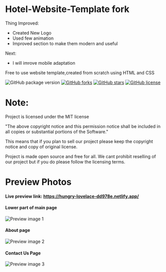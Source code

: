 # Hotel-Website-Template fork

Thing Improved:

- Created New Logo
- Used few animation
- Improved section to make them modern and useful

Next:

- I will imrove mobile adaptation

Free to use website template,created from scratch using HTML and CSS

![GitHub package version](https://img.shields.io/github/package-json/v/LjoveX/Hotel-Website-Template.svg)
[![GitHub forks](https://img.shields.io/github/forks/LjoveX/Hotel-Website-Template.svg?style=plastic)](https://github.com/LjoveX/Hotel-Website-Template/network)
[![GitHub stars](https://img.shields.io/github/stars/LjoveX/Hotel-Website-Template.svg?style=plastic)](https://github.com/LjoveX/Hotel-Website-Template/stargazers)
[![GitHub license](https://img.shields.io/badge/license-MIT-blue.svg?style=plastic)](https://raw.githubusercontent.com/LjoveX/Hotel-Website-Template/master/LICENSE)

# Note:

Project is licensed under the MIT license

"The above copyright notice and this permission notice shall be included in all
copies or substantial portions of the Software."

This means that if you plan to sell our project please keep the copyright notice and copy of original license.

Project is made open source and free for all. We cant prohibit reselling of our project but if you do please follow the licensing terms.

# Preview Photos

#### Live preview link: https://hungry-lovelace-dd978e.netlify.app/

#### Lower part of main page

![Preview image 1](/img/preview/previewimage1.png?raw=true "Lower part of main page")

#### About page

![Preview image 2](/img/preview/previewimage2.png?raw=true "About page")

#### Contact Us Page

![Preview image 3](/img/preview/previewimage3.png?raw=true "Contact us")

